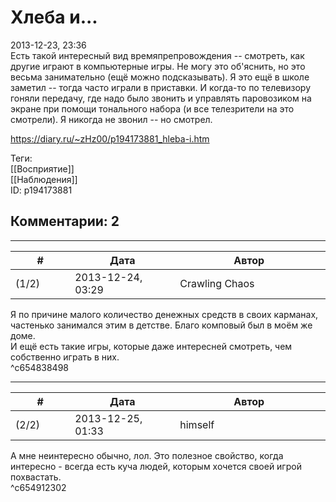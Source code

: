 Хлеба и...
==========

  
2013-12-23, 23:36  
 Есть такой интересный вид времяпрепровождения -- смотреть, как другие играют в компьютерные игры. Не могу это об'яснить, но это весьма занимательно (ещё можно подсказывать). Я это ещё в школе заметил -- тогда часто играли в приставки. И когда-то по телевизору гоняли передачу, где надо было звонить и управлять паровозиком на экране при помощи тонального набора (и все телезрители на это смотрели). Я никогда не звонил -- но смотрел.   
  
<https://diary.ru/~zHz00/p194173881_hleba-i.htm>  
  
Теги:  
[[Восприятие]]  
[[Наблюдения]]  
ID: p194173881  


Комментарии: 2
--------------

  


---



|         #         |              Дата              |                     Автор                     |           ID           |
| --- | --- | --- | --- |
| (1/2) | 2013-12-24, 03:29 | Crawling Chaos | c654838498 |

  
 Я по причине малого количество денежных средств в своих карманах, частенько занимался этим в детстве. Благо комповый был в моём же доме.   
 И ещё есть такие игры, которые даже интересней смотреть, чем собственно играть в них.   
 ^c654838498

---



|         #         |              Дата              |                     Автор                     |           ID           |
| --- | --- | --- | --- |
| (2/2) | 2013-12-25, 01:33 | himself | c654912302 |

  
 А мне неинтересно обычно, лол. Это полезное свойство, когда интересно - всегда есть куча людей, которым хочется своей игрой похвастать.   
 ^c654912302
